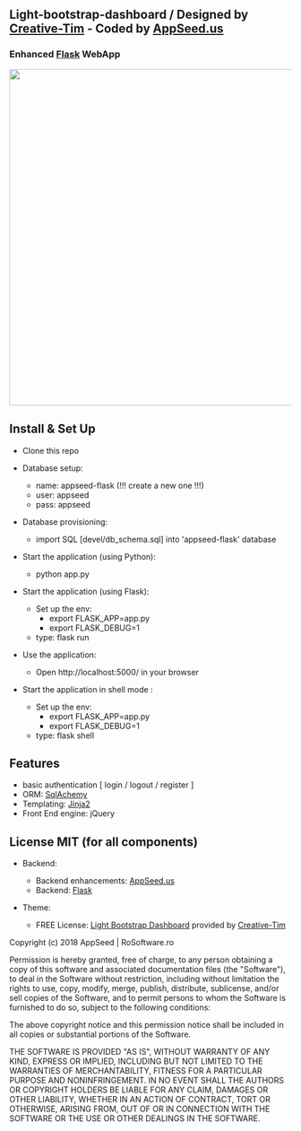## Light-bootstrap-dashboard / Designed by [Creative-Tim](https://www.creative-tim.com) - Coded by [AppSeed.us](https://www.appseed.us/) 
### Enhanced [Flask](http://flask.pocoo.org/) WebApp



<p align="center">
  <img width="800" height="600" src="https://www.appseed.us/static/media/light-bootstrap-dashboard/thumbnail.jpg">
</p>



## Install & Set Up

* Clone this repo
* Database setup:
    * name: appseed-flask (!!! create a new one !!!)  
    * user: appseed
    * pass: appseed
* Database provisioning:
    * import SQL [devel/db_schema.sql] into 'appseed-flask' database   
    
* Start the application (using Python):
    * python app.py

* Start the application (using Flask):
    * Set up the env:
        * export FLASK_APP=app.py
        * export FLASK_DEBUG=1
    * type: flask run

* Use the application:
    * Open http://localhost:5000/ in your browser

* Start the application in shell mode :
    * Set up the env:
        * export FLASK_APP=app.py
        * export FLASK_DEBUG=1
    * type: flask shell

## Features

* basic authentication [ login / logout / register ]
* ORM: [SqlAchemy](https://www.sqlalchemy.org/)
* Templating: [Jinja2](http://jinja.pocoo.org/docs/2.10/)
* Front End engine: jQuery 

## License MIT (for all components)

* Backend:
    * Backend enhancements: [AppSeed.us](https://www.appseed.us/)
    * Backend: [Flask](http://flask.pocoo.org/)

* Theme:
    * FREE License: [Light Bootstrap Dashboard](https://www.creative-tim.com/product/light-bootstrap-dashboard) provided by [Creative-Tim](https://www.creative-tim.com)



Copyright (c) 2018 AppSeed | RoSoftware.ro

Permission is hereby granted, free of charge, to any person obtaining a copy
of this software and associated documentation files (the "Software"), to deal
in the Software without restriction, including without limitation the rights
to use, copy, modify, merge, publish, distribute, sublicense, and/or sell
copies of the Software, and to permit persons to whom the Software is
furnished to do so, subject to the following conditions:

The above copyright notice and this permission notice shall be included in all
copies or substantial portions of the Software.

THE SOFTWARE IS PROVIDED "AS IS", WITHOUT WARRANTY OF ANY KIND, EXPRESS OR
IMPLIED, INCLUDING BUT NOT LIMITED TO THE WARRANTIES OF MERCHANTABILITY,
FITNESS FOR A PARTICULAR PURPOSE AND NONINFRINGEMENT. IN NO EVENT SHALL THE
AUTHORS OR COPYRIGHT HOLDERS BE LIABLE FOR ANY CLAIM, DAMAGES OR OTHER
LIABILITY, WHETHER IN AN ACTION OF CONTRACT, TORT OR OTHERWISE, ARISING FROM,
OUT OF OR IN CONNECTION WITH THE SOFTWARE OR THE USE OR OTHER DEALINGS IN THE
SOFTWARE.


